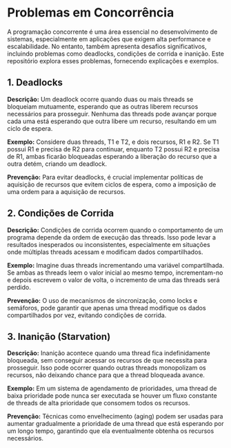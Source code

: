 # Problemas em Concorrência

A programação concorrente é uma área essencial no desenvolvimento de sistemas, especialmente em aplicações que exigem alta performance e escalabilidade. No entanto, também apresenta desafios significativos, incluindo problemas como deadlocks, condições de corrida e inanição. Este repositório explora esses problemas, fornecendo explicações e exemplos.

## 1. Deadlocks

**Descrição:** Um deadlock ocorre quando duas ou mais threads se bloqueiam mutuamente, esperando que as outras liberem recursos necessários para prosseguir. Nenhuma das threads pode avançar porque cada uma está esperando que outra libere um recurso, resultando em um ciclo de espera.

**Exemplo:** Considere duas threads, T1 e T2, e dois recursos, R1 e R2. Se T1 possui R1 e precisa de R2 para continuar, enquanto T2 possui R2 e precisa de R1, ambas ficarão bloqueadas esperando a liberação do recurso que a outra detém, criando um deadlock.

**Prevenção:** Para evitar deadlocks, é crucial implementar políticas de aquisição de recursos que evitem ciclos de espera, como a imposição de uma ordem para a aquisição de recursos.

## 2. Condições de Corrida

**Descrição:** Condições de corrida ocorrem quando o comportamento de um programa depende da ordem de execução das threads. Isso pode levar a resultados inesperados ou inconsistentes, especialmente em situações onde múltiplas threads acessam e modificam dados compartilhados.

**Exemplo:** Imagine duas threads incrementando uma variável compartilhada. Se ambas as threads leem o valor inicial ao mesmo tempo, incrementam-no e depois escrevem o valor de volta, o incremento de uma das threads será perdido.

**Prevenção:** O uso de mecanismos de sincronização, como locks e semáforos, pode garantir que apenas uma thread modifique os dados compartilhados por vez, evitando condições de corrida.

## 3. Inanição (Starvation)

**Descrição:** Inanição acontece quando uma thread fica indefinidamente bloqueada, sem conseguir acessar os recursos de que necessita para prosseguir. Isso pode ocorrer quando outras threads monopolizam os recursos, não deixando chance para que a thread bloqueada avance.

**Exemplo:** Em um sistema de agendamento de prioridades, uma thread de baixa prioridade pode nunca ser executada se houver um fluxo constante de threads de alta prioridade que consomem todos os recursos.

**Prevenção:** Técnicas como envelhecimento (aging) podem ser usadas para aumentar gradualmente a prioridade de uma thread que está esperando por um longo tempo, garantindo que ela eventualmente obtenha os recursos necessários.

